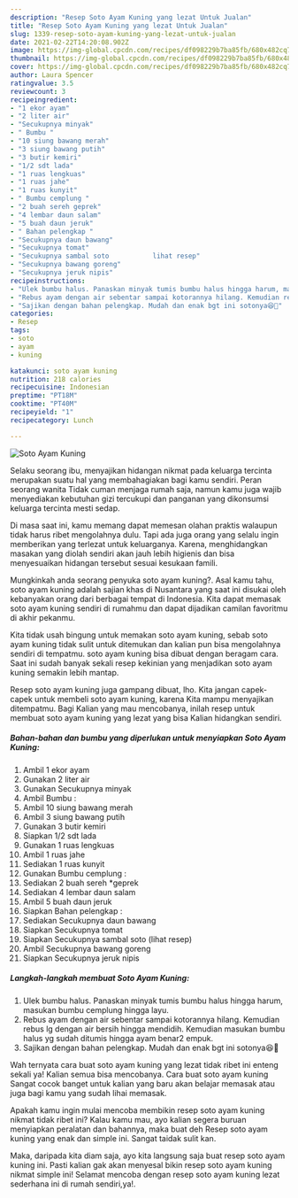 ```yaml
---
description: "Resep Soto Ayam Kuning yang lezat Untuk Jualan"
title: "Resep Soto Ayam Kuning yang lezat Untuk Jualan"
slug: 1339-resep-soto-ayam-kuning-yang-lezat-untuk-jualan
date: 2021-02-22T14:20:08.902Z
image: https://img-global.cpcdn.com/recipes/df098229b7ba85fb/680x482cq70/soto-ayam-kuning-foto-resep-utama.jpg
thumbnail: https://img-global.cpcdn.com/recipes/df098229b7ba85fb/680x482cq70/soto-ayam-kuning-foto-resep-utama.jpg
cover: https://img-global.cpcdn.com/recipes/df098229b7ba85fb/680x482cq70/soto-ayam-kuning-foto-resep-utama.jpg
author: Laura Spencer
ratingvalue: 3.5
reviewcount: 3
recipeingredient:
- "1 ekor ayam"
- "2 liter air"
- "Secukupnya minyak"
- " Bumbu "
- "10 siung bawang merah"
- "3 siung bawang putih"
- "3 butir kemiri"
- "1/2 sdt lada"
- "1 ruas lengkuas"
- "1 ruas jahe"
- "1 ruas kunyit"
- " Bumbu cemplung "
- "2 buah sereh geprek"
- "4 lembar daun salam"
- "5 buah daun jeruk"
- " Bahan pelengkap "
- "Secukupnya daun bawang"
- "Secukupnya tomat"
- "Secukupnya sambal soto           lihat resep"
- "Secukupnya bawang goreng"
- "Secukupnya jeruk nipis"
recipeinstructions:
- "Ulek bumbu halus. Panaskan minyak tumis bumbu halus hingga harum, masukan bumbu cemplung hingga layu."
- "Rebus ayam dengan air sebentar sampai kotorannya hilang. Kemudian rebus lg dengan air bersih hingga mendidih. Kemudian masukan bumbu halus yg sudah ditumis hingga ayam benar2 empuk."
- "Sajikan dengan bahan pelengkap. Mudah dan enak bgt ini sotonya😆🥰"
categories:
- Resep
tags:
- soto
- ayam
- kuning

katakunci: soto ayam kuning 
nutrition: 218 calories
recipecuisine: Indonesian
preptime: "PT18M"
cooktime: "PT40M"
recipeyield: "1"
recipecategory: Lunch

---
```



![Soto Ayam Kuning](https://img-global.cpcdn.com/recipes/df098229b7ba85fb/680x482cq70/soto-ayam-kuning-foto-resep-utama.jpg)

Selaku seorang ibu, menyajikan hidangan nikmat pada keluarga tercinta merupakan suatu hal yang membahagiakan bagi kamu sendiri. Peran seorang  wanita Tidak cuman menjaga rumah saja, namun kamu juga wajib menyediakan kebutuhan gizi tercukupi dan panganan yang dikonsumsi keluarga tercinta mesti sedap.

Di masa  saat ini, kamu memang dapat memesan olahan praktis walaupun tidak harus ribet mengolahnya dulu. Tapi ada juga orang yang selalu ingin memberikan yang terlezat untuk keluarganya. Karena, menghidangkan masakan yang diolah sendiri akan jauh lebih higienis dan bisa menyesuaikan hidangan tersebut sesuai kesukaan famili. 



Mungkinkah anda seorang penyuka soto ayam kuning?. Asal kamu tahu, soto ayam kuning adalah sajian khas di Nusantara yang saat ini disukai oleh kebanyakan orang dari berbagai tempat di Indonesia. Kita dapat memasak soto ayam kuning sendiri di rumahmu dan dapat dijadikan camilan favoritmu di akhir pekanmu.

Kita tidak usah bingung untuk memakan soto ayam kuning, sebab soto ayam kuning tidak sulit untuk ditemukan dan kalian pun bisa mengolahnya sendiri di tempatmu. soto ayam kuning bisa dibuat dengan beragam cara. Saat ini sudah banyak sekali resep kekinian yang menjadikan soto ayam kuning semakin lebih mantap.

Resep soto ayam kuning juga gampang dibuat, lho. Kita jangan capek-capek untuk membeli soto ayam kuning, karena Kita mampu menyajikan ditempatmu. Bagi Kalian yang mau mencobanya, inilah resep untuk membuat soto ayam kuning yang lezat yang bisa Kalian hidangkan sendiri.

<!--inarticleads1-->

##### Bahan-bahan dan bumbu yang diperlukan untuk menyiapkan Soto Ayam Kuning:

1. Ambil 1 ekor ayam
1. Gunakan 2 liter air
1. Gunakan Secukupnya minyak
1. Ambil  Bumbu :
1. Ambil 10 siung bawang merah
1. Ambil 3 siung bawang putih
1. Gunakan 3 butir kemiri
1. Siapkan 1/2 sdt lada
1. Gunakan 1 ruas lengkuas
1. Ambil 1 ruas jahe
1. Sediakan 1 ruas kunyit
1. Gunakan  Bumbu cemplung :
1. Sediakan 2 buah sereh *geprek
1. Sediakan 4 lembar daun salam
1. Ambil 5 buah daun jeruk
1. Siapkan  Bahan pelengkap :
1. Sediakan Secukupnya daun bawang
1. Siapkan Secukupnya tomat
1. Siapkan Secukupnya sambal soto           (lihat resep)
1. Ambil Secukupnya bawang goreng
1. Siapkan Secukupnya jeruk nipis




<!--inarticleads2-->

##### Langkah-langkah membuat Soto Ayam Kuning:

1. Ulek bumbu halus. Panaskan minyak tumis bumbu halus hingga harum, masukan bumbu cemplung hingga layu.
1. Rebus ayam dengan air sebentar sampai kotorannya hilang. Kemudian rebus lg dengan air bersih hingga mendidih. Kemudian masukan bumbu halus yg sudah ditumis hingga ayam benar2 empuk.
1. Sajikan dengan bahan pelengkap. Mudah dan enak bgt ini sotonya😆🥰




Wah ternyata cara buat soto ayam kuning yang lezat tidak ribet ini enteng sekali ya! Kalian semua bisa mencobanya. Cara buat soto ayam kuning Sangat cocok banget untuk kalian yang baru akan belajar memasak atau juga bagi kamu yang sudah lihai memasak.

Apakah kamu ingin mulai mencoba membikin resep soto ayam kuning nikmat tidak ribet ini? Kalau kamu mau, ayo kalian segera buruan menyiapkan peralatan dan bahannya, maka buat deh Resep soto ayam kuning yang enak dan simple ini. Sangat taidak sulit kan. 

Maka, daripada kita diam saja, ayo kita langsung saja buat resep soto ayam kuning ini. Pasti kalian gak akan menyesal bikin resep soto ayam kuning nikmat simple ini! Selamat mencoba dengan resep soto ayam kuning lezat sederhana ini di rumah sendiri,ya!.

